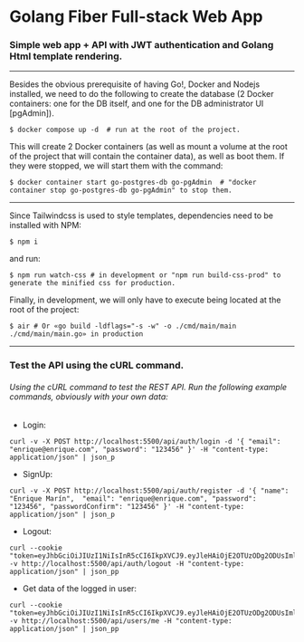 # Golang Fiber Full-stack Web App

### Simple web app + API with JWT authentication and Golang Html template rendering.

---

Besides the obvious prerequisite of having Go!, Docker and Nodejs installed, we need to do the following to create the database (2 Docker containers: one for the DB itself, and one for the DB administrator UI [pgAdmin]).

```
$ docker compose up -d  # run at the root of the project.
```

This will create 2 Docker containers (as well as mount a volume at the root of the project that will contain the container data), as well as boot them. If they were stopped, we will start them with the command:

```
$ docker container start go-postgres-db go-pgAdmin  # "docker container stop go-postgres-db go-pgAdmin" to stop them.
```

---

Since Tailwindcss is used to style templates, dependencies need to be installed with NPM:

```
$ npm i
```

and run:

```
$ npm run watch-css # in development or "npm run build-css-prod" to generate the minified css for production.
```

Finally, in development, we will only have to execute being located at the root of the project:

```
$ air # Or «go build -ldflags="-s -w" -o ./cmd/main/main ./cmd/main/main.go» in production
```

---

### Test the API using the cURL command.

###### Using the cURL command to test the REST API. Run the following example commands, obviously with your own data:

- Login:

```
curl -v -X POST http://localhost:5500/api/auth/login -d '{ "email": "enrique@enrique.com", "password": "123456" }' -H "content-type: application/json" | json_p
```

- SignUp:

```
curl -v -X POST http://localhost:5500/api/auth/register -d '{ "name": "Enrique Marín",  "email": "enrique@enrique.com", "password": "123456", "passwordConfirm": "123456" }' -H "content-type: application/json" | json_p
```

- Logout:

```
curl --cookie "token=eyJhbGciOiJIUzI1NiIsInR5cCI6IkpXVCJ9.eyJleHAiOjE2OTUzODg2ODUsImlhdCI6MTY5NTM4NTA4NSwibmJmIjoxNjk1Mzg1MDg1LCJzdWIiOiI3NmE1MGIxNC03MTg2LTQ3YTgtYmQzYi1iYTZhMmY3M2JkMzcifQ.CWOeSLqdmWmP9rgIGgRdS_eNxGCE8fjiIGvL6X6S4yg" -v http://localhost:5500/api/auth/logout -H "content-type: application/json" | json_pp
```

- Get data of the logged in user:

```
curl --cookie "token=eyJhbGciOiJIUzI1NiIsInR5cCI6IkpXVCJ9.eyJleHAiOjE2OTUzODg2ODUsImlhdCI6MTY5NTM4NTA4NSwibmJmIjoxNjk1Mzg1MDg1LCJzdWIiOiI3NmE1MGIxNC03MTg2LTQ3YTgtYmQzYi1iYTZhMmY3M2JkMzcifQ.CWOeSLqdmWmP9rgIGgRdS_eNxGCE8fjiIGvL6X6S4yg" -v http://localhost:5500/api/users/me -H "content-type: application/json" | json_pp
```

